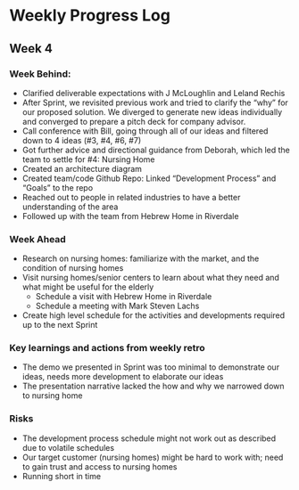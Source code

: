 # Weekly Progress Log

## Week 4 
### Week Behind:
  - Clarified deliverable expectations with J McLoughlin and Leland Rechis
  - After Sprint, we revisited previous work and tried to clarify the “why” for our proposed solution. We diverged to generate new ideas individually and converged to prepare a pitch deck for company advisor. 
  - Call conference with Bill, going through all of our ideas and filtered down to 4 ideas (#3, #4, #6, #7) 
  - Got further advice and directional guidance from Deborah, which led the team to settle for #4: Nursing Home
  - Created an architecture diagram
  - Created team/code Github Repo: Linked “Development Process” and  “Goals” to the repo
  - Reached out to people in related industries to have a better understanding of the area
  - Followed up with the team from Hebrew Home in Riverdale

### Week Ahead
  - Research on nursing homes: familiarize with the market, and the condition of nursing homes
  - Visit nursing homes/senior centers to learn about what they need and what might be useful for the elderly
    - Schedule a visit with Hebrew Home in Riverdale
    - Schedule a meeting with Mark Steven Lachs
  - Create high level schedule for the activities and developments required up to the next Sprint

### Key learnings and actions from weekly retro
  - The demo we presented in Sprint was too minimal to demonstrate our ideas, needs more development to  elaborate our ideas
  - The presentation narrative lacked the how and why we narrowed down to nursing home 

### Risks
  - The development process schedule might not work out as described due to volatile schedules
  - Our target customer (nursing homes) might be hard to work with; need to gain trust and access to nursing homes
  - Running short in time

